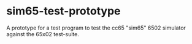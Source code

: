 # sim65-test-prototype
A prototype for a test program to test the cc65 "sim65" 6502 simulator against the 65x02 test-suite.
